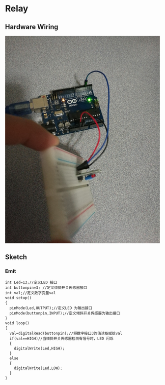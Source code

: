 # Relay

## Hardware Wiring
![Image](../Examples/sensor-kit-for-arduino/017_switch_ball.jpg)

## Sketch
### Emit
```
int Led=13;//定义LED 接口
int buttonpin=3; //定义倾斜开关传感器接口
int val;//定义数字变量val
void setup()
{
  pinMode(Led,OUTPUT);//定义LED 为输出接口
  pinMode(buttonpin,INPUT);//定义倾斜开关传感器为输出接口
}
void loop()
{
  val=digitalRead(buttonpin);//将数字接口3的值读取赋给val
  if(val==HIGH)//当倾斜开关传感器检测有信号时，LED 闪烁
  {
    digitalWrite(Led,HIGH);
  }
  else
  {
    digitalWrite(Led,LOW);
  }
}
```